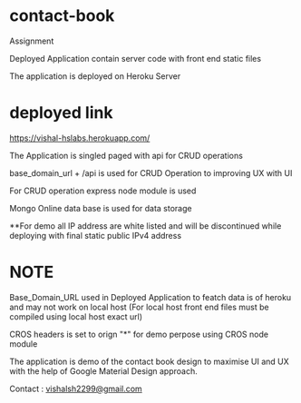 # contact-book
Assignment 

Deployed Application contain server code with front end static files

The application is deployed on Heroku Server

# deployed link
https://vishal-hslabs.herokuapp.com/

The Application is singled paged with api for CRUD operations

base_domain_url + /api is used for CRUD Operation to improving UX with UI

For CRUD operation express node module is used

Mongo Online data base is used for data storage

**For demo all IP address are white listed and will be discontinued while deploying with final static public IPv4 address


# NOTE
  Base_Domain_URL used in Deployed Application to featch data is of heroku and may not work on local host
  (For local host front end files must be compiled using local host exact url)
  
  CROS headers is set to orign "*" for demo perpose using CROS node module
  
  The application is demo of the contact book design to maximise UI and UX with the help of Google Material Design approach.
  
Contact : vishalsh2299@gmail.com

